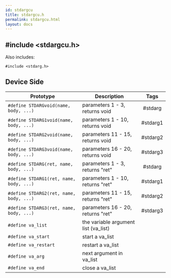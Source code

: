 ```yaml
---
id: stdargcu
title: stdargcu.h
permalink: stdargcu.html
layout: docs
---
```


## #include <stdargcu.h>

Also includes:
```
#include <stdarg.h>
```

## Device Side
Prototype | Description | Tags
--- | --- | :---:
```#define STDARGvoid(name, body, ...)``` | parameters 1 - 3, returns void | #stdarg
```#define STDARG1void(name, body, ...)``` | parameters 1 - 10, returns void | #stdarg1
```#define STDARG2void(name, body, ...)``` | parameters 11 - 15, returns void | #stdarg2
```#define STDARG3void(name, body, ...)``` | parameters 16 - 20, returns void | #stdarg3
```#define STDARG(ret, name, body, ...)``` | parameters 1 - 3, returns "ret" | #stdarg
```#define STDARG1(ret, name, body, ...)``` | parameters 1 - 10, returns "ret" | #stdarg1
```#define STDARG2(ret, name, body, ...)``` | parameters 11 - 15, returns "ret" | #stdarg2
```#define STDARG3(ret, name, body, ...)``` | parameters 16 - 20, returns "ret" | #stdarg3
```#define va_list``` | the variable argument list (va_list)
```#define va_start``` | start a va_list
```#define va_restart``` | restart a va_list
```#define va_arg``` | next argument in va_list
```#define va_end``` | close a va_list
